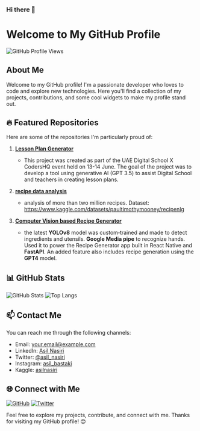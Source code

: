 ### Hi there 👋

<!--
**asiln/asiln** is a ✨ _special_ ✨ repository because its `README.md` (this file) appears on your GitHub profile.

Here are some ideas to get you started:

- 🔭 I’m currently working on ...
- 🌱 I’m currently learning ...
- 👯 I’m looking to collaborate on ...
- 🤔 I’m looking for help with ...
- 💬 Ask me about ...
- 📫 How to reach me: ...
- 😄 Pronouns: ...
- ⚡ Fun fact: ...
-->

# Welcome to My GitHub Profile

![GitHub Profile Views](https://komarev.com/ghpvc/?username=asiln&color=blueviolet)

## About Me

Welcome to my GitHub profile! I'm a passionate developer who loves to code and explore new technologies. Here you'll find a collection of my projects, contributions, and some cool widgets to make my profile stand out.

## 🔥 Featured Repositories

Here are some of the repositories I'm particularly proud of:

1. [**Lesson Plan Generator**](https://github.com/asiln/Lesson-Plan-Generator)
   - This project was created as part of the UAE Digital School X CodersHQ event held on 13-14 June. The goal of the project was to develop a tool using generative AI (GPT 3.5) to assist Digital School and  teachers in creating lesson plans.

2. [**recipe data analysis**](https://github.com/asiln/recipe-data-analysis)
   - analysis of more than two million recipes. Dataset: https://www.kaggle.com/datasets/paultimothymooney/recipenlg

3. [**Computer Vision based Recipe Generator**](https://github.com/R-e-v-a-n-t-h/ChefOMatic)
   - the latest **YOLOv8** model was custom‑trained and made to detect ingredients and utensils. **Google Media pipe** to recognize hands. Used it
to power the Recipe Generator app built in React Native and **FastAPI**. An added feature also includes recipe generation using the **GPT4** model.

## 📊 GitHub Stats

![GitHub Stats](https://github-readme-stats.vercel.app/api?username=asiln&show_icons=true&theme=radical)
![Top Langs](https://github-readme-stats.vercel.app/api/top-langs/?username=asiln&layout=compact&theme=radical)

## 📫 Contact Me

You can reach me through the following channels:

- Email: [your.email@example.com](mailto:asilnasiri@outlook.com)
- LinkedIn: [Asil Nasiri](https://www.linkedin.com/in/asiln/)
- Twitter: [@asil_nasiri](https://twitter.com/asil_nasiri)
- Instagram: [asil_bastaki](https://www.instagram.com/asil_bastaki/)
- Kaggle: [asilnasiri](https://www.kaggle.com/asilnasiri)
## 🌐 Connect with Me

[![GitHub](https://img.shields.io/github/followers/your-username?label=Follow&style=social)](https://github.com/asiln)
[![Twitter](https://img.shields.io/twitter/follow/your_twitter_handle?style=social)](https://twitter.com/asil_nasiri)

Feel free to explore my projects, contribute, and connect with me. Thanks for visiting my GitHub profile! 😊

